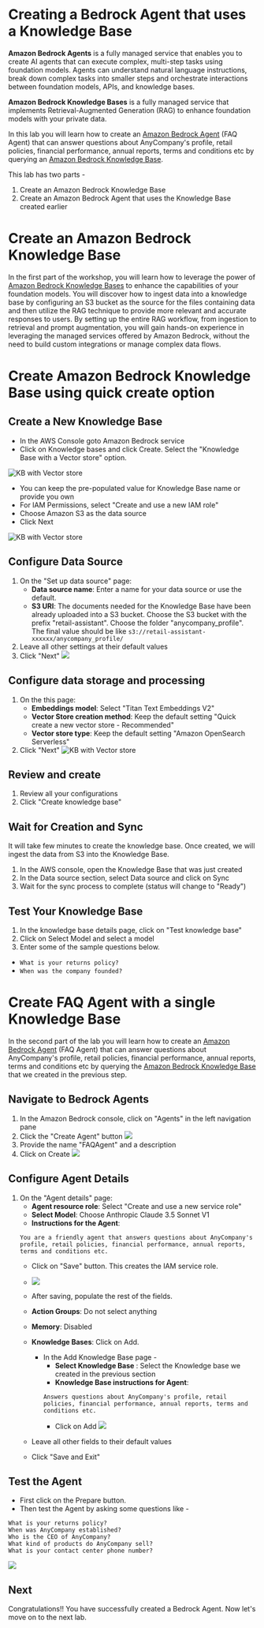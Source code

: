 # Creating a Bedrock Agent that uses a Knowledge Base

**Amazon Bedrock Agents** is a fully managed service that enables you to create AI agents that can execute complex, multi-step tasks using foundation models. Agents can understand natural language instructions, break down complex tasks into smaller steps and orchestrate interactions between foundation models, APIs, and knowledge bases.

**Amazon Bedrock Knowledge Bases** is a fully managed service that implements Retrieval-Augmented Generation (RAG) to enhance foundation models with your private data.

In this lab you will learn how to create an [Amazon Bedrock Agent](https://aws.amazon.com/bedrock/agents/) (FAQ Agent) that can answer questions about AnyCompany's profile, retail policies, financial performance, annual reports, terms and conditions etc by querying an [Amazon Bedrock Knowledge Base](https://aws.amazon.com/bedrock/knowledge-bases/). 

This lab has two parts - 
1. Create an Amazon Bedrock Knowledge Base
2. Create an Amazon Bedrock Agent that uses the Knowledge Base created earlier


# Create an Amazon Bedrock Knowledge Base

In the first part of the workshop, you will learn how to leverage the power of [Amazon Bedrock Knowledge Bases](https://aws.amazon.com/bedrock/knowledge-bases/) to enhance the capabilities of your foundation models. You will discover how to ingest data into a knowledge base by configuring an S3 bucket as the source for the files containing data and then utilize the RAG technique to provide more relevant and accurate responses to users. By setting up the entire RAG workflow, from ingestion to retrieval and prompt augmentation, you will gain hands-on experience in leveraging the managed services offered by Amazon Bedrock, without the need to build custom integrations or manage complex data flows.


# Create Amazon Bedrock Knowledge Base using quick create option


## Create a New Knowledge Base
- In the AWS Console goto Amazon Bedrock service
- Click on Knowledge bases and click Create. Select the "Knowledge Base with a Vector store" option.

![](images/kbWithVecor.png "KB with Vector store")


- You can keep the pre-populated value for Knowledge Base name or provide you own
- For IAM Permissions, select "Create and use a new IAM role"
- Choose Amazon S3 as the data source
- Click Next

![](images/KbNameAndSource.png "KB with Vector store")



## Configure Data Source
1. On the "Set up data source" page:
   - **Data source name**: Enter a name for your data source or use the default.
   - **S3 URI**: The documents needed for the Knowledge Base have been already uploaded into a S3 bucket. Choose the S3 bucket with the prefix "retail-assistant". Choose the folder "anycompany_profile". The final value should be like ```s3://retail-assistant-xxxxxx/anycompany_profile/```
2. Leave all other settings at their default values
3. Click "Next"
![](images/KBS3Datasource.png)

## Configure data storage and processing
1. On the this page:
   - **Embeddings model**: Select "Titan Text Embeddings V2"
   - **Vector Store creation method**: Keep the default setting "Quick create a new vector store - Recommended"
   - **Vector store type**: Keep the default setting "Amazon OpenSearch Serverless"
2. Click "Next"
![](images/KbEmbeddingAndStore.png "KB with Vector store")


## Review and create
1. Review all your configurations
1. Click "Create knowledge base"

## Wait for Creation and Sync
It will take few minutes to create the knowledge base. 
Once created, we will ingest the data from S3 into the Knowledge Base.

1. In the AWS console, open the Knowledge Base that was just created
1. In the Data source section, select Data source and click on Sync
5. Wait for the sync process to complete (status will change to "Ready")


## Test Your Knowledge Base
1. In the knowledge base details page, click on "Test knowledge base"
1. Click on Select Model and select a model
1. Enter some of the sample questions below.
  - ```What is your returns policy?```
  - ```When was the company founded?```


# Create FAQ Agent with a single Knowledge Base

In the second part of the lab you will learn how to create an [Amazon Bedrock Agent](https://aws.amazon.com/bedrock/agents/) (FAQ Agent) that can answer questions about AnyCompany's profile, retail policies, financial performance, annual reports, terms and conditions etc by querying the [Amazon Bedrock Knowledge Base](https://aws.amazon.com/bedrock/knowledge-bases/) that we created in the previous step. 

## Navigate to Bedrock Agents
1. In the Amazon Bedrock console, click on "Agents" in the left navigation pane
1. Click the "Create Agent" button
![](images/CreateAgent.png)
1. Provide the name "FAQAgent" and a description
1. Click on Create
![](images/SelectAgentName.png)

## Configure Agent Details
1. On the "Agent details" page:
   -  **Agent resource role**: Select "Create and use a new service role"
   -  **Select Model**: Choose Anthropic Claude 3.5 Sonnet V1
   -  **Instructions for the Agent**: 
   ``` 
   You are a friendly agent that answers questions about AnyCompany's profile, retail policies, financial performance, annual reports, terms and conditions etc.
   ```
   - Click on "Save" button. This creates the IAM service role. 
   - ![](images/AgentBuilder.png)

   - After saving, populate the rest of the fields.
   - **Action Groups**: Do not select anything
   - **Memory**: Disabled
   - **Knowledge Bases**: Click on Add.
      - In the Add Knowledge Base page -
         - **Select Knowledge Base** : Select the Knowledge base we created in the previous section
         - **Knowledge Base instructions for Agent**: 
         ```
         Answers questions about AnyCompany's profile, retail policies, financial performance, annual reports, terms and conditions etc.
         ```
         - Click on Add
         ![](images/AddKB.png)
   - Leave all other fields to their default values
   - Click "Save and Exit"

## Test the Agent
- First click on the Prepare button.
- Then test the Agent by asking some questions like - 
```
What is your returns policy?
When was AnyCompany established?
Who is the CEO of AnyCompany?
What kind of products do AnyCompany sell?
What is your contact center phone number?
```

![](images/AgentTest.png)

## Next
Congratulations!! You have successfully created a Bedrock Agent. Now let's move on to the next lab.